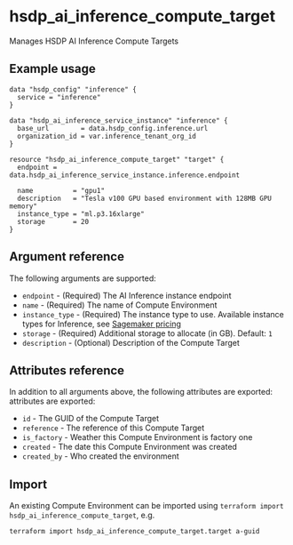 # hsdp_ai_inference_compute_target

Manages HSDP AI Inference Compute Targets

## Example usage

```hcl
data "hsdp_config" "inference" {
  service = "inference"
}

data "hsdp_ai_inference_service_instance" "inference" {
  base_url        = data.hsdp_config.inference.url
  organization_id = var.inference_tenant_org_id
}

resource "hsdp_ai_inference_compute_target" "target" {
  endpoint = data.hsdp_ai_inference_service_instance.inference.endpoint
  
  name          = "gpu1"
  description   = "Tesla v100 GPU based environment with 128MB GPU memory"
  instance_type = "ml.p3.16xlarge"
  storage       = 20
}
```

## Argument reference

The following arguments are supported:

* `endpoint` - (Required) The AI Inference instance endpoint
* `name` - (Required) The name of Compute Environment
* `instance_type` - (Required) The instance type to use. Available instance types for Inference, see [Sagemaker pricing](https://aws.amazon.com/sagemaker/pricing/)
* `storage` - (Required) Additional storage to allocate (in GB). Default: `1`
* `description` - (Optional) Description of the Compute Target

## Attributes reference

In addition to all arguments above, the following attributes are exported:
attributes are exported:

* `id` - The GUID of the Compute Target
* `reference` - The reference of this Compute Target
* `is_factory` - Weather this Compute Environment is factory one
* `created` - The date this Compute Environment was created
* `created_by` - Who created the environment

## Import

An existing Compute Environment can be imported using `terraform import hsdp_ai_inference_compute_target`, e.g.

```bash
terraform import hsdp_ai_inference_compute_target.target a-guid
```
